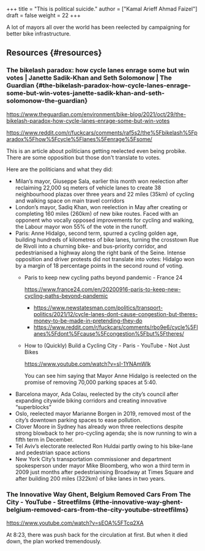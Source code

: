 +++
title = "This is political suicide."
author = ["Kamal Arieff Ahmad Faizel"]
draft = false
weight = 22
+++

A lot of mayors all over the world has been reelected by campaigning for better bike infrastructure.


## Resources {#resources}


### The bikelash paradox: how cycle lanes enrage some but win votes | Janette Sadik-Khan and Seth Solomonow | The Guardian {#the-bikelash-paradox-how-cycle-lanes-enrage-some-but-win-votes-janette-sadik-khan-and-seth-solomonow-the-guardian}

<https://www.theguardian.com/environment/bike-blog/2021/oct/29/the-bikelash-paradox-how-cycle-lanes-enrage-some-but-win-votes>

<https://www.reddit.com/r/fuckcars/comments/raf5s2/the%5Fbikelash%5Fparadox%5Fhow%5Fcycle%5Flanes%5Fenrage%5Fsome/>

This is an article about politicians getting reelected even being probike. There are some opposition but those don't translate to votes.

Here are the politicians and what they did:

-   Milan’s mayor, Giuseppe Sala, earlier this month won reelection after reclaiming 22,000 sq meters of vehicle lanes to create 38 neighbourhood plazas over three years and 22 miles (35km) of cycling and walking space on main travel corridors
-   London’s mayor, Sadiq Khan, won reelection in May after creating or completing 160 miles (260km) of new bike routes. Faced with an opponent who vocally opposed improvements for cycling and walking, the Labour mayor won 55% of the vote in the runoff.
-   Paris: Anne Hidalgo, second term, spurred a cycling golden age, building hundreds of kilometres of bike lanes, turning the crosstown Rue de Rivoli into a churning bike- and bus-priority corridor, and pedestrianised a highway along the right bank of the Seine. Intense opposition and driver protests did not translate into votes: Hidalgo won by a margin of 18 percentage points in the second round of voting.
    -   Paris to keep new cycling paths beyond pandemic - France 24

        <https://www.france24.com/en/20200916-paris-to-keep-new-cycling-paths-beyond-pandemic>

        -   <https://www.newstatesman.com/politics/transport-politics/2021/12/cycle-lanes-dont-cause-congestion-but-theres-money-to-be-made-in-pretending-they-do>
        -   <https://www.reddit.com/r/fuckcars/comments/rbo9e6/cycle%5Flanes%5Fdont%5Fcause%5Fcongestion%5Fbut%5Ftheres/>
    -   How to (Quickly) Build a Cycling City - Paris - YouTube - Not Just Bikes

        <https://www.youtube.com/watch?v=sI-1YNAmWlk>

        You can see him saying that Mayor Anne Hidalgo is reelected on the promise of removing 70,000 parking spaces at 5:40.
-   Barcelona mayor, Ada Colau, reelected by the city’s council after expanding citywide biking corridors and creating innovative “superblocks”
-   Oslo, reelected mayor Marianne Borgen in 2019, removed most of the city’s downtown parking spaces to ease pollution.
-   Clover Moore in Sydney has already won three reelections despite strong blowback to her pro-cycling agenda; she is now running to win a fifth term in December.
-   Tel Aviv’s electorate reelected Ron Huldai partly owing to his bike-lane and pedestrian space actions
-   New York City’s transportation commissioner and department spokesperson under mayor Mike Bloomberg, who won a third term in 2009 just months after pedestrianising Broadway at Times Square and after building 200 miles (322km) of bike lanes in two years.


### The Innovative Way Ghent, Belgium Removed Cars From The City - YouTube - Streetfilms {#the-innovative-way-ghent-belgium-removed-cars-from-the-city-youtube-streetfilms}

<https://www.youtube.com/watch?v=sEOA%5FTcq2XA>

At 8:23, there was push back for the circulation at first. But when it died down, the plan worked tremendously.
